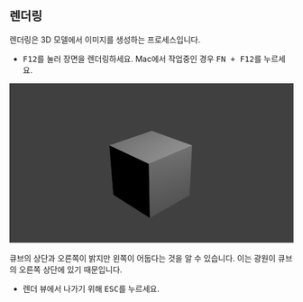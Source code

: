 ## 렌더링

렌더링은 3D 모델에서 이미지를 생성하는 프로세스입니다.

+ <kbd>F12</kbd>를 눌러 장면을 렌더링하세요. Mac에서 작업중인 경우 <kbd>FN + F12</kbd>를 누르세요.

![렌더링된 이미지](images/render.png)

큐브의 상단과 오른쪽이 밝지만 왼쪽이 어둡다는 것을 알 수 있습니다. 이는 광원이 큐브의 오른쪽 상단에 있기 때문입니다.

+ 렌더 뷰에서 나가기 위해 <kbd>ESC</kbd>를 누르세요.